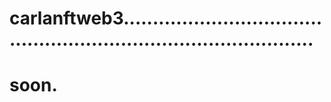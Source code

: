 # carlanftweb3......................................................................................
# soon.
